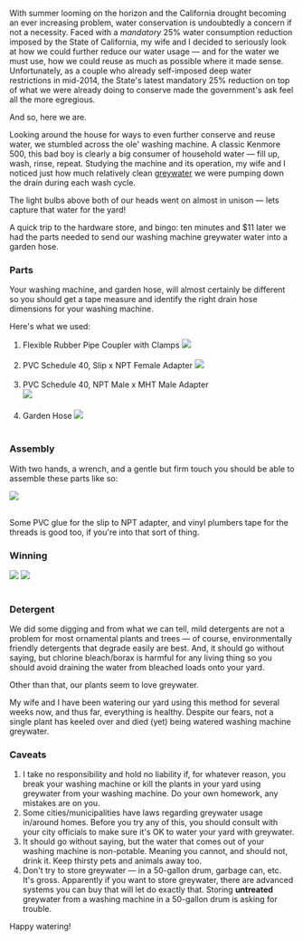 With summer looming on the horizon and the California drought becoming an ever increasing problem, water conservation is undoubtedly a concern if not a necessity.  Faced with a *mandatory* 25% water consumption reduction imposed by the State of California, my wife and I decided to seriously look at how we could further reduce our water usage &mdash; and for the water we must use, how we could reuse as much as possible where it made sense.  Unfortunately, as a couple who already self-imposed deep water restrictions in mid-2014, the State's latest mandatory 25% reduction on top of what we were already doing to conserve made the government's ask feel all the more egregious.

And so, here we are.

Looking around the house for ways to even further conserve and reuse water, we stumbled across the ole' washing machine.  A classic Kenmore 500, this bad boy is clearly a big consumer of household water &mdash; fill up, wash, rinse, repeat.  Studying the machine and its operation, my wife and I noticed just how much relatively clean [greywater](http://en.wikipedia.org/wiki/Greywater) we were pumping down the drain during each wash cycle.

The light bulbs above both of our heads went on almost in unison &mdash; lets capture that water for the yard!

A quick trip to the hardware store, and bingo: ten minutes and $11 later we had the parts needed to send our washing machine greywater water into a garden hose.

### Parts

Your washing machine, and garden hose, will almost certainly be different so you should get a tape measure and identify the right drain hose dimensions for your washing machine.

Here's what we used:

1. Flexible Rubber Pipe Coupler with Clamps
<img src="static/entries/cadrought-washing-machine-drain-to-garden-hose/drain-part1.png"><br/><br/>
2. PVC Schedule 40, Slip x NPT Female Adapter
<img src="static/entries/cadrought-washing-machine-drain-to-garden-hose/drain-part2.png"><br/><br/>
3. PVC Schedule 40, NPT Male x MHT Male Adapter
<br/><img src="static/entries/cadrought-washing-machine-drain-to-garden-hose/drain-part3.png"><br/><br/>
4. Garden Hose
<img src="static/entries/cadrought-washing-machine-drain-to-garden-hose/drain-part4.png"><br/><br/>

### Assembly

With two hands, a wrench, and a gentle but firm touch you should be able to assemble these parts like so:

<img src="static/entries/cadrought-washing-machine-drain-to-garden-hose/drain-winning-arrows.png"><br/><br/>

Some PVC glue for the slip to NPT adapter, and vinyl plumbers tape for the threads is good too, if you're into that sort of thing.

### Winning

<img src="static/entries/cadrought-washing-machine-drain-to-garden-hose/assembly-2.png"> <img src="static/entries/cadrought-washing-machine-drain-to-garden-hose/assembly-3.png"><br/><br/>

### Detergent

We did some digging and from what we can tell, mild detergents are not a problem for most ornamental plants and trees &mdash; of course, environmentally friendly detergents that degrade easily are best.  And, it should go without saying, but chlorine bleach/borax is harmful for any living thing so you should avoid draining the water from bleached loads onto your yard.

Other than that, our plants seem to love greywater.

My wife and I have been watering our yard using this method for several weeks now, and thus far, everything is healthy.  Despite our fears, not a single plant has keeled over and died (yet) being watered washing machine greywater. 

### Caveats

1. I take no responsibility and hold no liability if, for whatever reason, you break your washing machine or kill the plants in your yard using greywater from your washing machine.  Do your own homework, any mistakes are on you.
2. Some cities/municipalities have laws regarding greywater usage in/around homes.  Before you try any of this, you should consult with your city officials to make sure it's OK to water your yard with greywater.
3. It should go without saying, but the water that comes out of your washing machine is non-potable.  Meaning you cannot, and should not, drink it.  Keep thirsty pets and animals away too.
4. Don't try to store greywater &mdash; in a 50-gallon drum, garbage can, etc.  It's gross.  Apparently if you want to store greywater, there are advanced systems you can buy that will let do exactly that.  Storing **untreated** greywater from a washing machine in a 50-gallon drum is asking for trouble. 

Happy watering!